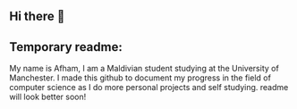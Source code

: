 ## Hi there 👋

## Temporary readme:

My name is Afham, I am a Maldivian student studying at the University of Manchester. I made this github to document my progress in the field of computer science as I do more personal projects and self studying. readme will look better soon!

<!--
**afham-faiz/afham-faiz** is a ✨ _special_ ✨ repository because its `README.md` (this file) appears on your GitHub profile.

Here are some ideas to get you started:

- 🔭 I’m currently working on ...
- 🌱 I’m currently learning ...
- 👯 I’m looking to collaborate on ...
- 🤔 I’m looking for help with ...
- 💬 Ask me about ...
- 📫 How to reach me: ...
- 😄 Pronouns: ...
- ⚡ Fun fact: ...
-->
